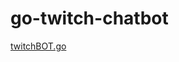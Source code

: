 # go-twitch-chatbot
[twitchBOT.go](https://github.com/xPhip/go-twitch-chatbot/blob/master/twitchBOT.go)